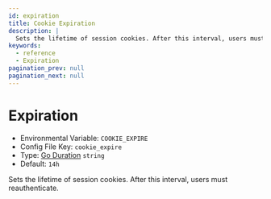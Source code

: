 ```yaml
---
id: expiration
title: Cookie Expiration
description: |
  Sets the lifetime of session cookies. After this interval, users must reauthenticate.
keywords:
  - reference
  - Expiration
pagination_prev: null
pagination_next: null
---
```


# Expiration

- Environmental Variable: `COOKIE_EXPIRE`
- Config File Key: `cookie_expire`
- Type: [Go Duration](https://golang.org/pkg/time/#Duration.String) `string`
- Default: `14h`

Sets the lifetime of session cookies. After this interval, users must reauthenticate.
